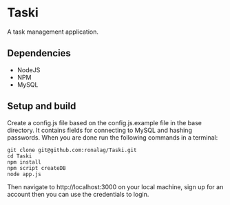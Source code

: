 ﻿# Taski

A task management application.

## Dependencies

* NodeJS
* NPM
* MySQL

## Setup and build

Create a config.js file based on the config.js.example file in the base directory. It contains fields for connecting to MySQL and hashing passwords. When you are done run the following commands in a terminal:

``` 
git clone git@github.com:ronalag/Taski.git
cd Taski
npm install
npm script createDB 
node app.js
```

Then navigate to http://localhost:3000 on your local machine, sign up for an account then you can use the credentials to login.
